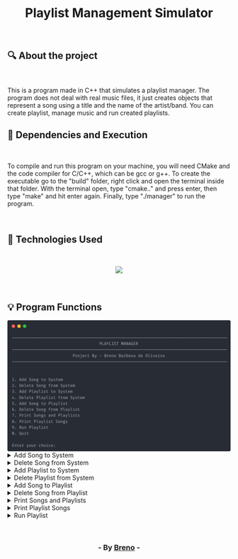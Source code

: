 <h1 align = "center"> Playlist Management Simulator </h1><br>

<h2> &#128269; About the project </h2><br>

<p>This is a program made in C++ that simulates a playlist manager. The program 
does not deal with real music files, it just creates objects that represent a song using a title 
and the name of the artist/band. You can create playlist, manage music and run created playlists.</p>

<h2> &#128296; Dependencies and Execution </h2><br>

<p>To compile and run this program on your machine, you will need CMake and
the code compiler for C/C++, which can be gcc or g++. To create the executable
go to the "build" folder, right click and open the terminal
inside that folder. With the terminal open, type "cmake.." and press enter, then
type "make" and hit enter again. Finally, type "./manager" to run
the program.</p><br>

<h2> &#128302; Technologies Used </h2><br>

<p align="center">
  <a href="https://skillicons.dev">
    <img src="https://skillicons.dev/icons?i=cpp,cmake" />
  </a>
</p>

<br><h2> &#128161; Program Functions </h2>

<img align = "center" src="https://github.com/Brevex/Playlist-Management-Simulator/blob/main/readme%20images/program/program-layout.png" alt="program menu">
<br>
<details>
	<summary>Add Song to System</summary
	<br><br><p>Add a new song to the system. Repeated songs are not allowed.</p>
	<img align = "center" src="https://github.com/Brevex/Playlist-Management-Simulator/blob/main/readme%20images/program/add-song.png" alt="print from program">
</details>

<details>
	<summary>Delete Song from System</summary
	<br><br><p>Removes a song from the system if it was found.</p>
	<img align = "center" src="https://github.com/Brevex/Playlist-Management-Simulator/blob/main/readme%20images/program/delete-song.png" alt="print from program">
</details>

<details>
	<summary>Add Playlist to System</summary
	<br><br><p>Add a new playlist to the system. Repeated playlists are not allowed.</p>
	<img align = "center" src="https://github.com/Brevex/Playlist-Management-Simulator/blob/main/readme%20images/program/add-playlist.png" alt="print from program">
</details>

<details>
	<summary>Delete Playlist from System</summary
	<br><br><p>Removes a playlist from the system if it was found.</p>
	<img align = "center" src="https://github.com/Brevex/Playlist-Management-Simulator/blob/main/readme%20images/program/delete-playlist.png" alt="print from program">
</details>

<details>
	<summary>Add Song to Playlist</summary
	<br><br><p>Adds a song that has already been registered in the system to an existing playlist. If the song or playlist does not exist, the program will return an error.</p>
	<img align = "center" src="https://github.com/Brevex/Playlist-Management-Simulator/blob/main/readme%20images/program/add-song-playlist.png" alt="print from program">
</details>

<details>
	<summary>Delete Song from Playlist</summary
	<br><br><p>Remove a song registered in a playlist. If the song or playlist does not exist, the program will return an error.</p>
	<img align = "center" src="https://github.com/Brevex/Playlist-Management-Simulator/blob/main/readme%20images/program/delete-song-playlist.png" alt="print from program">
</details>

<details>
	<summary>Print Songs and Playlists</summary
	<br><br><p>Prints all songs and playlists that are registered in the system.</p>
	<img align = "center" src="https://github.com/Brevex/Playlist-Management-Simulator/blob/main/readme%20images/program/system-songs-playlists.png" alt="print from program">
</details>

<details>
	<summary>Print Playlist Songs</summary
	<br><br><p>Prints the songs that are registered in a playlist.</p>
	<img align = "center" src="https://github.com/Brevex/Playlist-Management-Simulator/blob/main/readme%20images/program/playlist-songs.png" alt="print from program">
</details>

<details>
	<summary>Run Playlist</summary
	<br><br><p>Plays a system playlist chosen by the user.</p>
	<img align = "center" src="https://github.com/Brevex/Playlist-Management-Simulator/blob/main/readme%20images/program/run-playlist.png" alt="print from program">
</details>

<br><h3 align = "center"> - By <a href = "https://www.linkedin.com/in/breno-barbosa-de-oliveira-810866275/" target = "_blank">Breno</a> - </h3>
